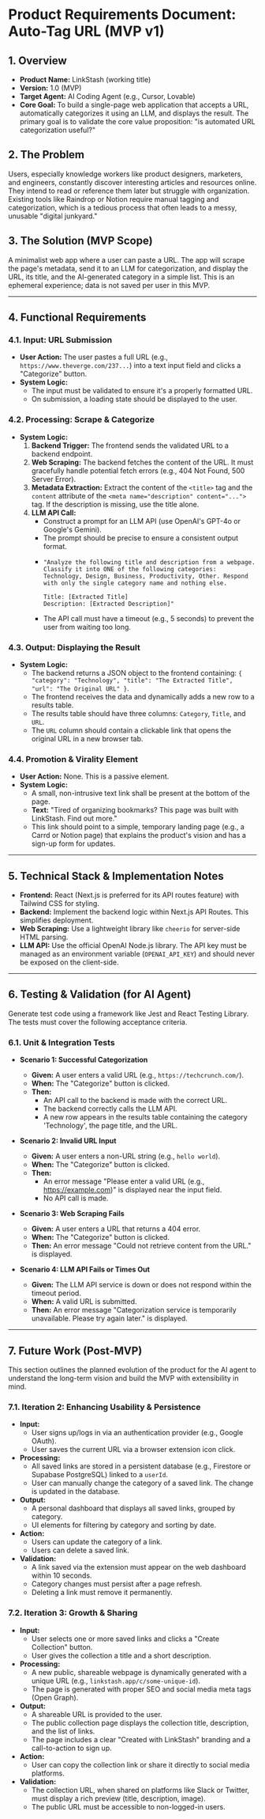 # Product Requirements Document: Auto-Tag URL (MVP v1)

## 1. Overview

- **Product Name:** LinkStash (working title)
- **Version:** 1.0 (MVP)
- **Target Agent:** AI Coding Agent (e.g., Cursor, Lovable)
- **Core Goal:** To build a single-page web application that accepts a URL, automatically categorizes it using an LLM, and displays the result. The primary goal is to validate the core value proposition: "is automated URL categorization useful?"

## 2. The Problem

Users, especially knowledge workers like product designers, marketers, and engineers, constantly discover interesting articles and resources online. They intend to read or reference them later but struggle with organization. Existing tools like Raindrop or Notion require manual tagging and categorization, which is a tedious process that often leads to a messy, unusable "digital junkyard."

## 3. The Solution (MVP Scope)

A minimalist web app where a user can paste a URL. The app will scrape the page's metadata, send it to an LLM for categorization, and display the URL, its title, and the AI-generated category in a simple list. This is an ephemeral experience; data is not saved per user in this MVP.

---

## 4. Functional Requirements

### 4.1. Input: URL Submission

- **User Action:** The user pastes a full URL (e.g., `https://www.theverge.com/237...`) into a text input field and clicks a "Categorize" button.
- **System Logic:**
    - The input must be validated to ensure it's a properly formatted URL.
    - On submission, a loading state should be displayed to the user.

### 4.2. Processing: Scrape & Categorize

- **System Logic:**
    1.  **Backend Trigger:** The frontend sends the validated URL to a backend endpoint.
    2.  **Web Scraping:** The backend fetches the content of the URL. It must gracefully handle potential fetch errors (e.g., 404 Not Found, 500 Server Error).
    3.  **Metadata Extraction:** Extract the content of the `<title>` tag and the `content` attribute of the `<meta name="description" content="...">` tag. If the description is missing, use the title alone.
    4.  **LLM API Call:**
        - Construct a prompt for an LLM API (use OpenAI's GPT-4o or Google's Gemini).
        - The prompt should be precise to ensure a consistent output format.
        - ```
          "Analyze the following title and description from a webpage. Classify it into ONE of the following categories: Technology, Design, Business, Productivity, Other. Respond with only the single category name and nothing else.
          
          Title: [Extracted Title]
          Description: [Extracted Description]"
          ```
        - The API call must have a timeout (e.g., 5 seconds) to prevent the user from waiting too long.

### 4.3. Output: Displaying the Result

- **System Logic:**
    - The backend returns a JSON object to the frontend containing: `{ "category": "Technology", "title": "The Extracted Title", "url": "The Original URL" }`.
    - The frontend receives the data and dynamically adds a new row to a results table.
    - The results table should have three columns: `Category`, `Title`, and `URL`.
    - The `URL` column should contain a clickable link that opens the original URL in a new browser tab.

### 4.4. Promotion & Virality Element

- **User Action:** None. This is a passive element.
- **System Logic:**
    - A small, non-intrusive text link shall be present at the bottom of the page.
    - **Text:** "Tired of organizing bookmarks? This page was built with LinkStash. Find out more."
    - This link should point to a simple, temporary landing page (e.g., a Carrd or Notion page) that explains the product's vision and has a sign-up form for updates.

---

## 5. Technical Stack & Implementation Notes

- **Frontend:** React (Next.js is preferred for its API routes feature) with Tailwind CSS for styling.
- **Backend:** Implement the backend logic within Next.js API Routes. This simplifies deployment.
- **Web Scraping:** Use a lightweight library like `cheerio` for server-side HTML parsing.
- **LLM API:** Use the official OpenAI Node.js library. The API key must be managed as an environment variable (`OPENAI_API_KEY`) and should never be exposed on the client-side.

---

## 6. Testing & Validation (for AI Agent)

Generate test code using a framework like Jest and React Testing Library. The tests must cover the following acceptance criteria.

### 6.1. Unit & Integration Tests

- **Scenario 1: Successful Categorization**
    - **Given:** A user enters a valid URL (e.g., `https://techcrunch.com/`).
    - **When:** The "Categorize" button is clicked.
    - **Then:**
        - An API call to the backend is made with the correct URL.
        - The backend correctly calls the LLM API.
        - A new row appears in the results table containing the category 'Technology', the page title, and the URL.

- **Scenario 2: Invalid URL Input**
    - **Given:** A user enters a non-URL string (e.g., `hello world`).
    - **When:** The "Categorize" button is clicked.
    - **Then:**
        - An error message "Please enter a valid URL (e.g., https://example.com)" is displayed near the input field.
        - No API call is made.

- **Scenario 3: Web Scraping Fails**
    - **Given:** A user enters a URL that returns a 404 error.
    - **When:** The "Categorize" button is clicked.
    - **Then:** An error message "Could not retrieve content from the URL." is displayed.

- **Scenario 4: LLM API Fails or Times Out**
    - **Given:** The LLM API service is down or does not respond within the timeout period.
    - **When:** A valid URL is submitted.
    - **Then:** An error message "Categorization service is temporarily unavailable. Please try again later." is displayed.

---

## 7. Future Work (Post-MVP)

This section outlines the planned evolution of the product for the AI agent to understand the long-term vision and build the MVP with extensibility in mind.

### 7.1. Iteration 2: Enhancing Usability & Persistence

- **Input:**
    - User signs up/logs in via an authentication provider (e.g., Google OAuth).
    - User saves the current URL via a browser extension icon click.
- **Processing:**
    - All saved links are stored in a persistent database (e.g., Firestore or Supabase PostgreSQL) linked to a `userId`.
    - User can manually change the category of a saved link. The change is updated in the database.
- **Output:**
    - A personal dashboard that displays all saved links, grouped by category.
    - UI elements for filtering by category and sorting by date.
- **Action:**
    - Users can update the category of a link.
    - Users can delete a saved link.
- **Validation:**
    - A link saved via the extension must appear on the web dashboard within 10 seconds.
    - Category changes must persist after a page refresh.
    - Deleting a link must remove it permanently.

### 7.2. Iteration 3: Growth & Sharing

- **Input:**
    - User selects one or more saved links and clicks a "Create Collection" button.
    - User gives the collection a title and a short description.
- **Processing:**
    - A new public, shareable webpage is dynamically generated with a unique URL (e.g., `linkstash.app/c/some-unique-id`).
    - The page is generated with proper SEO and social media meta tags (Open Graph).
- **Output:**
    - A shareable URL is provided to the user.
    - The public collection page displays the collection title, description, and the list of links.
    - The page includes a clear "Created with LinkStash" branding and a call-to-action to sign up.
- **Action:**
    - User can copy the collection link or share it directly to social media platforms.
- **Validation:**
    - The collection URL, when shared on platforms like Slack or Twitter, must display a rich preview (title, description, image).
    - The public URL must be accessible to non-logged-in users. 